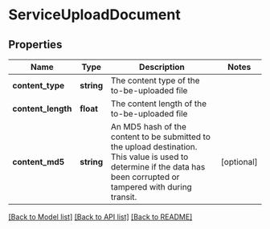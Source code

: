 # ServiceUploadDocument

## Properties
Name | Type | Description | Notes
------------ | ------------- | ------------- | -------------
**content_type** | **string** | The content type of the to-be-uploaded file | 
**content_length** | **float** | The content length of the to-be-uploaded file | 
**content_md5** | **string** | An MD5 hash of the content to be submitted to the upload destination. This value is used to determine if the data has been corrupted or tampered with during transit. | [optional] 

[[Back to Model list]](../README.md#documentation-for-models) [[Back to API list]](../README.md#documentation-for-api-endpoints) [[Back to README]](../README.md)


